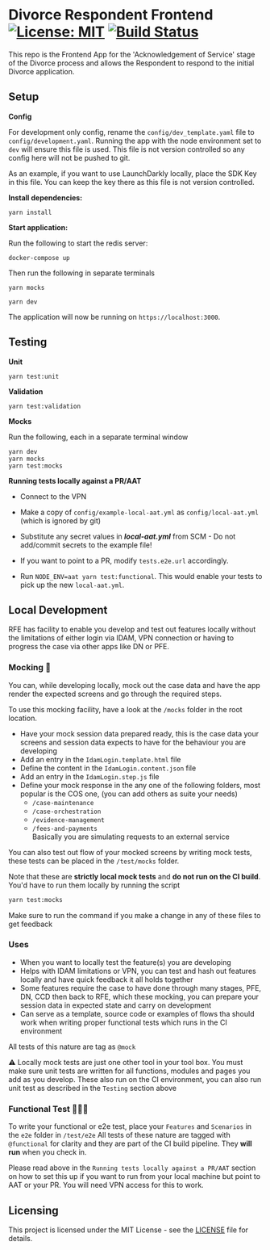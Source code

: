 # Divorce Respondent Frontend [![License: MIT](https://img.shields.io/github/license/hmcts/div-respondent-frontend)](https://opensource.org/licenses/MIT) [![Build Status](https://img.shields.io/github/checks-status/hmcts/div-respondent-frontend/master)](https://github.com/hmcts/div-respondent-frontend)

This repo is the Frontend App for the 'Acknowledgement of Service' stage of the Divorce process and allows the Respondent to respond to the initial Divorce application.

## Setup

**Config**

For development only config, rename the `config/dev_template.yaml` file to `config/development.yaml`. Running the app with the node environment set to `dev` will ensure this file is used.
This file is not version controlled so any config here will not be pushed to git.

As an example, if you want to use LaunchDarkly locally, place the SDK Key in this file. You can keep the key there as this file is not version controlled.

**Install dependencies:**

```
yarn install
```

**Start application:**


Run the following to start the redis server:

```
docker-compose up
```

Then run the following in separate terminals

```
yarn mocks
```

```
yarn dev
```

The application will now be running on ```https://localhost:3000```.

## Testing

**Unit**

```
yarn test:unit
```

**Validation**

```
yarn test:validation
```

**Mocks**

Run the following, each in a separate terminal window
```
yarn dev
yarn mocks
yarn test:mocks
```

**Running tests locally against a PR/AAT**

* Connect to the VPN

* Make a copy of `config/example-local-aat.yml` as `config/local-aat.yml` (which is ignored by git)

* Substitute any secret values in ***local-aat.yml*** from SCM - Do not add/commit secrets to the example file!

* If you want to point to a PR, modify `tests.e2e.url` accordingly.

* Run ```NODE_ENV=aat yarn test:functional```. This would enable your tests to pick up the new `local-aat.yml`.

## Local Development
RFE has facility to enable you develop and test out features locally without the limitations of either login via IDAM,
VPN connection or having to progress the case via other apps like DN or PFE.

### Mocking 🤡
You can, while developing locally, mock out the case data and have the app render the expected screens
and go through the required steps.

To use this mocking facility, have a look at the `/mocks` folder in the root location.

* Have your mock session data prepared ready, this is the case data your screens and session data expects to have for the
  behaviour you are developing
* Add an entry in the `IdamLogin.template.html` file
* Define the content in the `IdamLogin.content.json` file
* Add an entry in the `IdamLogin.step.js` file
* Define your mock response in the any one of the following folders, most popular is the COS one, (you can add others as suite your needs)
  * `/case-maintenance`
  * `/case-orchestration`
  * `/evidence-management`
  * `/fees-and-payments`<br>Basically you are simulating requests to an external service<br/>

You can also test out flow of your mocked screens by writing mock tests, these tests
can be placed in the `/test/mocks` folder.

Note that these are **strictly local mock tests** and **do not run on the CI build**.
You'd have to run them locally by running the script

```cmd
yarn test:mocks
```
Make sure to run the command if you make a change in any of these files to get feedback


### Uses
* When you want to locally test the feature(s) you are developing
* Helps with IDAM limitations or VPN, you can test and hash out features locally and have quick feedback it all holds together
* Some features require the case to have done through many stages, PFE, DN, CCD then back to RFE, which these mocking, you can prepare your session data in expected state and carry on development
* Can serve as a template, source code or examples of flows tha should work when writing proper functional tests which runs in the CI environment

All tests of this nature are tag as `@mock`

⚠️ Locally mock tests are just one other tool in your tool box. You must make sure unit tests are written for all
functions, modules and pages you add as you develop. These also run on the CI environment, you can also run unit test as described in the `Testing` section above

### Functional Test 🧗🏽‍♀️
To write your functional or e2e test, place your `Features` and `Scenarios` in the `e2e` folder in `/test/e2e`
All tests of these nature are tagged with `@functional` for clarity and they are part of the CI build pipeline.
They **will run** when you check in.

Please read above in the `Running tests locally against a PR/AAT` section on how to set this up
if you want to run from your local machine but point to AAT or your PR. You will need VPN access for this to work.

## Licensing
This project is licensed under the MIT License - see the [LICENSE](LICENSE) file for details.
